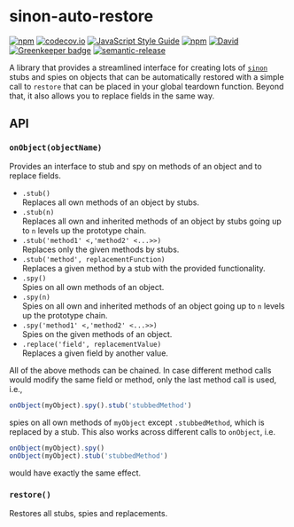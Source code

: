 # sinon-auto-restore

[![npm](https://img.shields.io/npm/v/sinon-auto-restore.svg?maxAge=3600)](https://www.npmjs.com/package/sinon-auto-restore)
[![codecov.io](https://img.shields.io/codecov/c/github/lukastaegert/sinon-auto-restore.svg?maxAge=3600)](http://codecov.io/github/lukastaegert/sinon-auto-restore)
[![JavaScript Style Guide](https://img.shields.io/badge/code%20style-standard-brightgreen.svg?maxAge=3600)](http://standardjs.com/)
[![npm](https://img.shields.io/npm/dm/sinon-auto-restore.svg?maxAge=3600)](https://www.npmjs.com/package/sinon-auto-restore)
[![David](https://img.shields.io/david/lukastaegert/sinon-auto-restore.svg?maxAge=3600)](https://david-dm.org/lukastaegert/sinon-auto-restore)
[![Greenkeeper badge](https://badges.greenkeeper.io/lukastaegert/sinon-auto-restore.svg)](https://greenkeeper.io/)
[![semantic-release](https://img.shields.io/badge/%20%20%F0%9F%93%A6%F0%9F%9A%80-semantic--release-e10079.svg?maxAge=3600)](https://github.com/semantic-release/semantic-release)

A library that provides a streamlined interface for creating lots of
[`sinon`](https://github.com/sinonjs/sinon) stubs and spies on objects that can be automatically
restored with a simple call to `restore` that can be placed in your global teardown function.
Beyond that, it also allows you to replace fields in the same way.

## API

### `onObject(objectName)`

Provides an interface to stub and spy on methods of an object and to replace fields.

* `.stub()`   
    Replaces all own methods of an object by stubs.
* `.stub(n)`   
    Replaces all own and inherited methods of an object by stubs going up to `n` levels up the prototype chain.
* `.stub('method1' <,'method2' <...>>)`  
    Replaces only the given methods by stubs.
* `.stub('method', replacementFunction)`  
    Replaces a given method by a stub with the provided functionality.
* `.spy()`  
    Spies on all own methods of an object.
* `.spy(n)`   
    Spies on all own and inherited methods of an object going up to `n` levels up the prototype chain.
* `.spy('method1' <,'method2' <...>>)`  
    Spies on the given methods of an object.
* `.replace('field', replacementValue)`  
    Replaces a given field by another value.

All of the above methods can be chained. In case different method calls would modify the same field or method, only the
last method call is used, i.e.,
```javascript
onObject(myObject).spy().stub('stubbedMethod')
```
spies on all own methods of `myObject` except `.stubbedMethod`, which is replaced by a stub. This also works across
different calls to `onObject`, i.e.
```javascript
onObject(myObject).spy()
onObject(myObject).stub('stubbedMethod')
```
would have exactly the same effect.

### `restore()`

Restores all stubs, spies and replacements.
